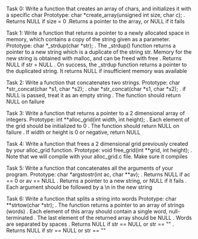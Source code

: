  Task 0: Write a function that creates an array of chars, and initializes it with a specific char
Prototype: char *create_array(unsigned int size, char c);
. Returns NULL if size = 0
.Returns a pointer to the array, or NULL if it fails

Task 1: Write a function that returns a pointer to a newly allocated space in memory, which contains a copy of the string given as a parameter.
Prototype: char *_strdup(char *str);
. The _strdup() function returns a pointer to a new string which is a duplicate of the string str. Memory for the new string is obtained with malloc, and can be freed with free
. Returns NULL if str = NULL
. On success, the _strdup function returns a pointer to the duplicated string. It returns NULL if insufficient memory was available

Task 2: Write a function that concatenates two strings.
Prototype: char *str_concat(char *s1, char *s2);
. char *str_concat(char *s1, char *s2);
. if NULL is passed, treat it as an empty string
. The function should return NULL on failure

Task 3: Write a function that returns a pointer to a 2 dimensional array of integers.
Prototype: int **alloc_grid(int width, int height);
. Each element of the grid should be initialized to 0
. The function should return NULL on failure
. If width or height is 0 or negative, return NULL

Task 4: Write a function that frees a 2 dimensional grid previously created by your alloc_grid function.
Prototype: void free_grid(int **grid, int height);
. Note that we will compile with your alloc_grid.c file. Make sure it compiles

Task 5: Write a function that concatenates all the arguments of your program.
Prototype: char *argstostr(int ac, char **av);
. Returns NULL if ac == 0 or av == NULL
. Returns a pointer to a new string, or NULL if it fails
. Each argument should be followed by a \n in the new string
 

Task 6: Write a function that splits a string into words
Prototype: char **strtow(char *str);
. The function returns a pointer to an array of strings (words)
. Each element of this array should contain a single word, null-terminated
. The last element of the returned array should be NULL
. Words are separated by spaces
. Returns NULL if str == NULL or str == ""
. Returns NULL if str == NULL or str == ""

